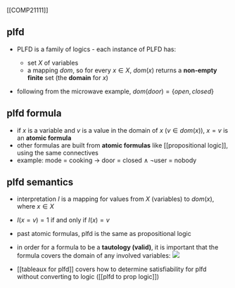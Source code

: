 [[COMP21111]]

## plfd

- PLFD is a family of logics - each instance of PLFD has:
	- set $X$ of variables
	- a mapping $dom$, so for every $x \in X$, $dom(x)$ returns a **non-empty finite** set (the **domain** for $x$)

- following from the microwave example, $dom(door) = \{open,closed\}$

## plfd formula

- if $x$ is a variable and $v$ is a value in the domain of $x$ ($v \in dom(x)$), $x = v$ is an **atomic formula**
- other formulas are built from **atomic formulas** like [[propositional logic]], using the same connectives
- example: mode = cooking $\rightarrow$ door = closed $\land$ $\neg$user = nobody

## plfd semantics

- interpretation $I$ is a mapping for values from $X$ (variables) to $dom(x)$, where $x \in X$

- $I(x = v) = 1$ if and only if $I(x) = v$
- past atomic formulas, plfd is the same as propositional logic

- in order for a formula to be a **tautology (valid)**, it is important that the formula covers the domain of any involved variables:
![](https://i.imgur.com/RPKapHk.png)


- [[tableaux for plfd]] covers how to determine satisfiability for plfd without converting to logic ([[plfd to prop logic]])